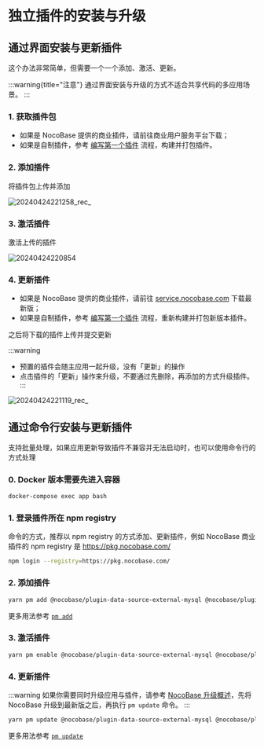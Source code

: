 # 独立插件的安装与升级

## 通过界面安装与更新插件

这个办法非常简单，但需要一个一个添加、激活、更新。

:::warning{title="注意"}
通过界面安装与升级的方式不适合共享代码的多应用场景。
:::

### 1. 获取插件包

- 如果是 NocoBase 提供的商业插件，请前往商业用户服务平台下载；
- 如果是自制插件，参考 [编写第一个插件](/development/your-fisrt-plugin) 流程，构建并打包插件。

### 2. 添加插件

将插件包上传并添加

![20240424221258_rec_](https://nocobase-docs.oss-cn-beijing.aliyuncs.com/20240424221258_rec_.gif)

### 3. 激活插件

激活上传的插件

![20240424220854](https://nocobase-docs.oss-cn-beijing.aliyuncs.com/20240424220854.png)

### 4. 更新插件

- 如果是 NocoBase 提供的商业插件，请前往 [service.nocobase.com](https://service.nocobase.com/) 下载最新版；
- 如果是自制插件，参考 [编写第一个插件](/development/your-fisrt-plugin) 流程，重新构建并打包新版本插件。

之后将下载的插件上传并提交更新

:::warning
- 预置的插件会随主应用一起升级，没有「更新」的操作
- 点击插件的「更新」操作来升级，不要通过先删除，再添加的方式升级插件。
:::

![20240424221119_rec_](https://nocobase-docs.oss-cn-beijing.aliyuncs.com/20240424221119_rec_.gif)

## 通过命令行安装与更新插件

支持批量处理，如果应用更新导致插件不兼容并无法启动时，也可以使用命令行的方式处理

### 0. Docker 版本需要先进入容器

```bash
docker-compose exec app bash
```

### 1. 登录插件所在 npm registry

命令的方式，推荐以 npm registry 的方式添加、更新插件，例如 NocoBase 商业插件的 npm registry 是 https://pkg.nocobase.com/

```bash
npm login --registry=https://pkg.nocobase.com/
```

### 2. 添加插件

```bash
yarn pm add @nocobase/plugin-data-source-external-mysql @nocobase/plugin-embed --registry=https://pkg.nocobase.com/
```

更多用法参考 [`pm add`](#)

### 3. 激活插件

```bash
yarn pm enable @nocobase/plugin-data-source-external-mysql @nocobase/plugin-embed
```

### 4. 更新插件

:::warning
如果你需要同时升级应用与插件，请参考 [NocoBase 升级概述](/welcome/getting-started/upgrading)，先将 NocoBase 升级到最新版之后，再执行 `pm update` 命令。
:::

```bash
yarn pm update @nocobase/plugin-data-source-external-mysql @nocobase/plugin-embed --registry=https://pkg.nocobase.com/
```

更多用法参考 [`pm update`](#)
